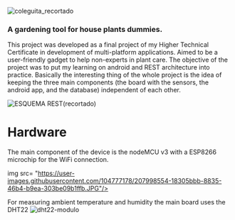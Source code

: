 ![coleguita_recortado](https://user-images.githubusercontent.com/104777178/205708178-5c402931-34a3-4a97-b327-707c1ae15942.png)
### A gardening tool for house plants dummies.

This project was developed as a final project of my Higher Technical Certificate in development of multi-platform applications. Aimed to be a user-friendly gadget
to help non-experts in plant care. The objective of the project was to put my learning on android and REST architecture into practice. 
Basically the interesting thing of the whole project is the idea of keeping the three main components (the board with the sensors, the android app, and the database)
independent of each other.

![ESQUEMA REST(recortado)](https://user-images.githubusercontent.com/104777178/207394025-697be728-7096-4b8c-ac35-af793dfc306b.png)

# Hardware

The main component of the device is the nodeMCU v3 with a ESP8266 microchip for the WiFi connection.

  img src= "https://user-images.githubusercontent.com/104777178/207998554-18305bbb-8835-46b4-b9ea-303be09b1ffb.JPG"/>


For measuring ambient temperature and humidity the main board uses the DHT22
![dht22-modulo](https://user-images.githubusercontent.com/104777178/207998750-85e7f0fb-6437-4b71-bdee-c3f81b015b29.jpg)

